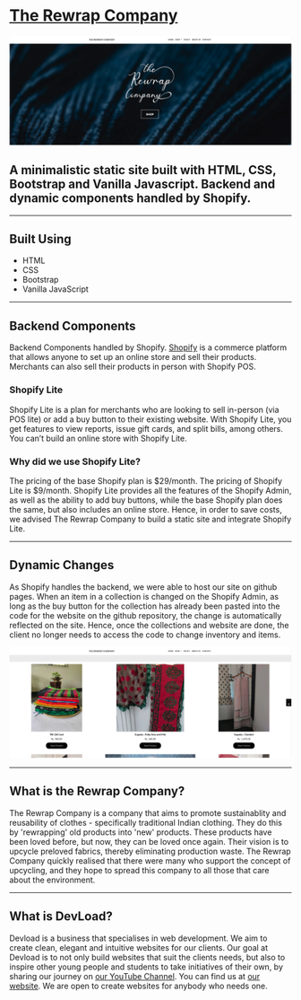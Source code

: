 # [The Rewrap Company](https://www.rewrap.store)

![Front Page](images/front_page.png)

## A minimalistic static site built with HTML, CSS, Bootstrap and Vanilla Javascript. Backend and dynamic components handled by Shopify.

---

## Built Using

- HTML
- CSS
- Bootstrap
- Vanilla JavaScript

---

## Backend Components

Backend Components handled by Shopify. [Shopify](https://www.shopify.com) is a commerce platform that allows anyone to set up an online store and sell their products. Merchants can also sell their products in person with Shopify POS.

### Shopify Lite

Shopify Lite is a plan for merchants who are looking to sell in-person (via POS lite) or add a buy button to their existing website. With Shopify Lite, you get features to view reports, issue gift cards, and split bills, among others. You can’t build an online store with Shopify Lite.

### Why did we use Shopify Lite?

The pricing of the base Shopify plan is $29/month. The pricing of Shopify Lite is $9/month. Shopify Lite provides all the features of the Shopify Admin, as well as the ability to add buy buttons, while the base Shopify plan does the same, but also includes an online store. Hence, in order to save costs, we advised The Rewrap Company to build a static site and integrate Shopify Lite.

---

## Dynamic Changes

As Shopify handles the backend, we were able to host our site on github pages. When an item in a collection is changed on the Shopify Admin, as long as the buy button for the collection has already been pasted into the code for the website on the github repository, the change is automatically reflected on the site. Hence, once the collections and website are done, the client no longer needs to access the code to change inventory and items.

![Shop Page](images/shop-page.png)

---

## What is the Rewrap Company?

The Rewrap Company is a company that aims to promote sustainablity and reusability of clothes - specifically traditional Indian clothing. They do this by 'rewrapping' old products into 'new' products. These products have been loved before, but now, they can be loved once again. Their vision is to upcycle preloved fabrics, thereby eliminating production waste. The Rewrap Company quickly realised that there were many who support the concept of upcycling, and they hope to spread this company to all those that care about the environment.

---

## What is DevLoad?

Devload is a business that specialises in web development. We aim to create clean, elegant and intuitive websites for our clients. Our goal at Devload is to not only build websites that suit the clients needs, but also to inspire other young people and students to take initiatives of their own, by sharing our journey on [our YouTube Channel](https://www.youtube.com/channel/UC86I6tEmKmfNEAgfwwnOYBA). You can find us at [our website](https://www.devload.org). We are open to create websites for anybody who needs one.
